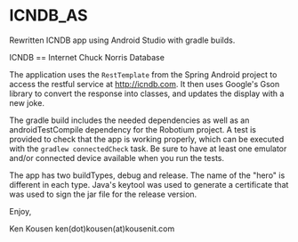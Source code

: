 ICNDB_AS
========

Rewritten ICNDB app using Android Studio with gradle builds.

ICNDB == Internet Chuck Norris Database

The application uses the `RestTemplate` from the Spring Android project to access
the restful service at http://icndb.com. It then uses Google's Gson library to
convert the response into classes, and updates the display with a new joke.

The gradle build includes the needed dependencies as well as an androidTestCompile
dependency for the Robotium project. A test is provided to check that the app is
working properly, which can be executed with the `gradlew connectedCheck` task. Be
sure to have at least one emulator and/or connected device available when you run
the tests.

The app has two buildTypes, debug and release. The name of the "hero" is different
in each type. Java's keytool was used to generate a certificate that was used to
sign the jar file for the release version.

Enjoy,

Ken Kousen
ken(dot)kousen(at)kousenit.com
